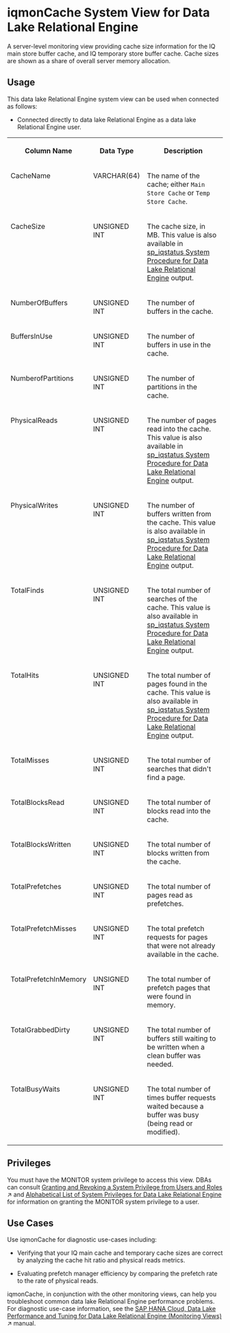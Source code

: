 <!-- loioc96cf41331eb48838d0ec95f79a637d6 -->

# iqmonCache System View for Data Lake Relational Engine

A server-level monitoring view providing cache size information for the IQ main store buffer cache, and IQ temporary store buffer cache. Cache sizes are shown as a share of overall server memory allocation.



<a name="loioc96cf41331eb48838d0ec95f79a637d6__section_skb_fwg_k4b"/>

## Usage

This data lake Relational Engine system view can be used when connected as follows:

-   Connected directly to data lake Relational Engine as a data lake Relational Engine user.


<table>
<tr>
<th valign="top">

Column Name

</th>
<th valign="top">

Data Type

</th>
<th valign="top">

Description

</th>
</tr>
<tr>
<td valign="top">

CacheName

</td>
<td valign="top">

VARCHAR\(64\)

</td>
<td valign="top">

The name of the cache; either `Main Store Cache` or `Temp Store Cache`.

</td>
</tr>
<tr>
<td valign="top">

CacheSize

</td>
<td valign="top">

UNSIGNED INT

</td>
<td valign="top">

The cache size, in MB. This value is also available in [sp\_iqstatus System Procedure for Data Lake Relational Engine](../060-stored-procedures/sp-iqstatus-system-procedure-for-data-lake-relational-engine-a5b8569.md) output.

</td>
</tr>
<tr>
<td valign="top">

NumberOfBuffers

</td>
<td valign="top">

UNSIGNED INT

</td>
<td valign="top">

The number of buffers in the cache.

</td>
</tr>
<tr>
<td valign="top">

BuffersInUse

</td>
<td valign="top">

UNSIGNED INT

</td>
<td valign="top">

The number of buffers in use in the cache.

</td>
</tr>
<tr>
<td valign="top">

NumberofPartitions

</td>
<td valign="top">

UNSIGNED INT

</td>
<td valign="top">

The number of partitions in the cache.

</td>
</tr>
<tr>
<td valign="top">

PhysicalReads

</td>
<td valign="top">

UNSIGNED INT

</td>
<td valign="top">

The number of pages read into the cache. This value is also available in [sp\_iqstatus System Procedure for Data Lake Relational Engine](../060-stored-procedures/sp-iqstatus-system-procedure-for-data-lake-relational-engine-a5b8569.md) output.

</td>
</tr>
<tr>
<td valign="top">

PhysicalWrites

</td>
<td valign="top">

UNSIGNED INT

</td>
<td valign="top">

The number of buffers written from the cache. This value is also available in [sp\_iqstatus System Procedure for Data Lake Relational Engine](../060-stored-procedures/sp-iqstatus-system-procedure-for-data-lake-relational-engine-a5b8569.md) output.

</td>
</tr>
<tr>
<td valign="top">

TotalFinds

</td>
<td valign="top">

UNSIGNED INT

</td>
<td valign="top">

The total number of searches of the cache. This value is also available in [sp\_iqstatus System Procedure for Data Lake Relational Engine](../060-stored-procedures/sp-iqstatus-system-procedure-for-data-lake-relational-engine-a5b8569.md) output.

</td>
</tr>
<tr>
<td valign="top">

TotalHits

</td>
<td valign="top">

UNSIGNED INT

</td>
<td valign="top">

The total number of pages found in the cache. This value is also available in [sp\_iqstatus System Procedure for Data Lake Relational Engine](../060-stored-procedures/sp-iqstatus-system-procedure-for-data-lake-relational-engine-a5b8569.md) output.

</td>
</tr>
<tr>
<td valign="top">

TotalMisses

</td>
<td valign="top">

UNSIGNED INT

</td>
<td valign="top">

The total number of searches that didn't find a page.

</td>
</tr>
<tr>
<td valign="top">

TotalBlocksRead

</td>
<td valign="top">

UNSIGNED INT

</td>
<td valign="top">

The total number of blocks read into the cache.

</td>
</tr>
<tr>
<td valign="top">

TotalBlocksWritten

</td>
<td valign="top">

UNSIGNED INT

</td>
<td valign="top">

The total number of blocks written from the cache.

</td>
</tr>
<tr>
<td valign="top">

TotalPrefetches

</td>
<td valign="top">

UNSIGNED INT

</td>
<td valign="top">

The total number of pages read as prefetches.

</td>
</tr>
<tr>
<td valign="top">

TotalPrefetchMisses

</td>
<td valign="top">

UNSIGNED INT

</td>
<td valign="top">

The total prefetch requests for pages that were not already available in the cache.

</td>
</tr>
<tr>
<td valign="top">

TotalPrefetchInMemory

</td>
<td valign="top">

UNSIGNED INT

</td>
<td valign="top">

The total number of prefetch pages that were found in memory.

</td>
</tr>
<tr>
<td valign="top">

TotalGrabbedDirty

</td>
<td valign="top">

UNSIGNED INT

</td>
<td valign="top">

The total number of buffers still waiting to be written when a clean buffer was needed.

</td>
</tr>
<tr>
<td valign="top">

TotalBusyWaits

</td>
<td valign="top">

UNSIGNED INT

</td>
<td valign="top">

The total number of times buffer requests waited because a buffer was busy \(being read or modified\).

</td>
</tr>
</table>



<a name="loioc96cf41331eb48838d0ec95f79a637d6__section_kpt_vmz_1fb"/>

## Privileges

You must have the MONITOR system privilege to access this view. DBAs can consult [Granting and Revoking a System Privilege from Users and Roles](https://help.sap.com/viewer/a89a0a8384f21015b1e7adbeca456f73/2024_3_QRC/en-US/a43bcb8284f210158039b1793a92a4fc.html "Grant and revoke a specific system privilege to and from specific users or roles, with or without administrative rights.") :arrow_upper_right: and [Alphabetical List of System Privileges for Data Lake Relational Engine](../080-sql-statements/alphabetical-list-of-system-privileges-for-data-lake-relational-engine-a449325.md) for information on granting the MONITOR system privilege to a user.



<a name="loioc96cf41331eb48838d0ec95f79a637d6__section_ahv_5mg_bfb"/>

## Use Cases

Use iqmonCache for diagnostic use-cases including:

-   Verifying that your IQ main cache and temporary cache sizes are correct by analyzing the cache hit ratio and physical reads metrics.

-   Evaluating prefetch manager efficiency by comparing the prefetch rate to the rate of physical reads.


iqmonCache, in conjunction with the other monitoring views, can help you troubleshoot common data lake Relational Engine performance problems. For diagnostic use-case information, see the [SAP HANA Cloud, Data Lake Performance and Tuning for Data Lake Relational Engine (Monitoring Views)](https://help.sap.com/viewer/028be133f34c4d2d998c6fbc258659c5/2024_3_QRC/en-US/56032dd760ca4790a55d069d4475b441.html "This document shows you how to use the monitoring views to monitor data lake Relational Engine system health, and to help you troubleshoot performance issues.") :arrow_upper_right: manual.

